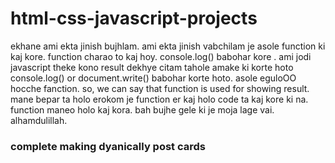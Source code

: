 # html-css-javascript-projects
ekhane ami ekta jinish bujhlam.
ami ekta jinish vabchilam je asole function ki kaj kore. function charao to kaj hoy. console.log() babohar kore .
ami jodi javascript theke kono result dekhye citam tahole amake ki korte hoto console.log() or document.write() babohar korte hoto. asole eguloOO hocche fanction. 
so, we can say that function is used for showing result. 
mane bepar ta holo erokom je function er kaj holo code ta kaj kore ki na. function maneo holo kaj kora. bah bujhe gele ki je moja lage vai. 
alhamdulillah.

### complete making dyanically post cards